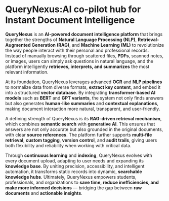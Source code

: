 # QueryNexus:AI co-pilot hub for Instant Document Intelligence

**QueryNexus** is an **AI-powered document intelligence platform** that brings together the strengths of **Natural Language Processing (NLP)**, **Retrieval-Augmented Generation (RAG)**, and **Machine Learning (ML)** to revolutionize the way people interact with their personal and professional records. Instead of manually browsing through scattered files, **PDFs**, scanned notes, or images, users can simply ask questions in natural language, and the platform intelligently **retrieves, interprets, and summarizes** the most relevant information.

At its foundation, QueryNexus leverages advanced **OCR** and **NLP pipelines** to normalize data from diverse formats, **extract key content**, and embed it into a structured **vector database**. By integrating **transformer-based AI models** such as **BERT** and **GPT variants**, the system not only finds answers but also generates **human-like summaries** and **contextual explanations**, making document interaction more natural, transparent, and user-friendly.

A defining strength of QueryNexus is its **RAG-driven retrieval mechanism**, which combines **semantic search** with **generative AI**. This ensures that answers are not only accurate but also grounded in the original documents, with clear **source references**. The platform further supports **multi-file retrieval**, **custom tagging**, **version control**, and **audit trails**, giving users both flexibility and reliability when working with critical data.


Through **continuous learning** and **indexing**, QueryNexus evolves with every document upload, adapting to user needs and expanding its **knowledge base**. By uniting precision, accessibility, and intelligent automation, it transforms static records into dynamic, **searchable knowledge hubs**. Ultimately, QueryNexus empowers students, professionals, and organizations to **save time, reduce inefficiencies, and make more informed decisions** — bridging the gap between **raw documents** and **actionable insights**.






